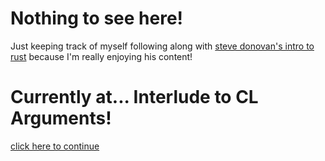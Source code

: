 # Nothing to see here!

Just keeping track of myself following along with [steve donovan's intro to rust](https://stevedonovan.github.io/rust-gentle-intro) because I'm really enjoying his content!


# Currently at... Interlude to CL Arguments!
[click here to continue](https://stevedonovan.github.io/rust-gentle-intro/1-basics.html#interlude-getting-command-line-arguments)

